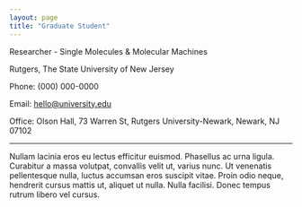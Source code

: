 ```yaml
---
layout: page
title: "Graduate Student"
---
```


Researcher - Single Molecules & Molecular Machines

Rutgers, The State University of New Jersey

Phone: (000) 000-0000

Email: hello@university.edu

Office: Olson Hall, 73 Warren St, Rutgers University-Newark, Newark, NJ 07102

---

Nullam lacinia eros eu lectus efficitur euismod. Phasellus ac urna ligula. Curabitur a massa volutpat, convallis velit ut, varius nunc. Ut venenatis pellentesque nulla, luctus accumsan eros suscipit vitae. Proin odio neque, hendrerit cursus mattis ut, aliquet ut nulla. Nulla facilisi. Donec tempus rutrum libero vel cursus.
